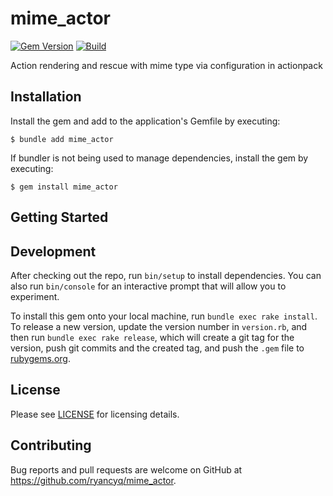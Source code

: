 # mime_actor

[![Gem Version](https://badge.fury.io/rb/mime_actor.svg)](https://badge.fury.io/rb/mime_actor)
[![Build](https://github.com/ryancyq/mime_actor/actions/workflows/build.yml/badge.svg)](https://github.com/ryancyq/mime_actor/actions/workflows/build.yml)

Action rendering and rescue with mime type via configuration in actionpack

## Installation

Install the gem and add to the application's Gemfile by executing:

    $ bundle add mime_actor

If bundler is not being used to manage dependencies, install the gem by executing:

    $ gem install mime_actor

## Getting Started

## Development

After checking out the repo, run `bin/setup` to install dependencies. You can also run `bin/console` for an interactive prompt that will allow you to experiment.

To install this gem onto your local machine, run `bundle exec rake install`. To release a new version, update the version number in `version.rb`, and then run `bundle exec rake release`, which will create a git tag for the version, push git commits and the created tag, and push the `.gem` file to [rubygems.org](https://rubygems.org).

## License
Please see [LICENSE](https://github.com/ryancyq/mime_actor/blob/main/LICENSE) for licensing details.

## Contributing

Bug reports and pull requests are welcome on GitHub at https://github.com/ryancyq/mime_actor.

